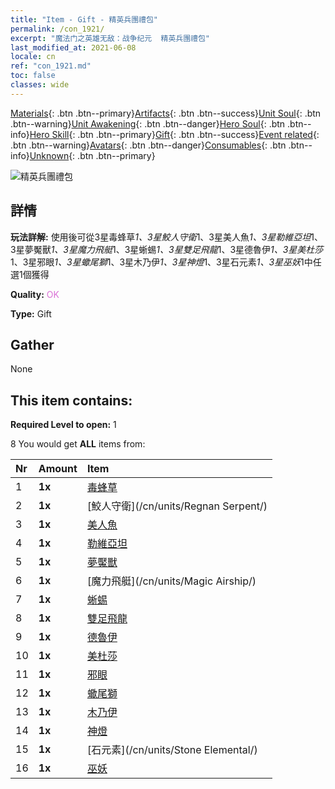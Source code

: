 ```yaml
---
title: "Item - Gift - 精英兵團禮包"
permalink: /con_1921/
excerpt: "魔法门之英雄无敌：战争纪元  精英兵團禮包"
last_modified_at: 2021-06-08
locale: cn
ref: "con_1921.md"
toc: false
classes: wide
---
```

 [Materials](/ItemsCN/){: .btn .btn--primary}[Artifacts](/ItemsCN/Artifacts/){: .btn .btn--success}[Unit Soul](/ItemsCN/UnitSoul/){: .btn .btn--warning}[Unit Awakening](/ItemsCN/UnitAwakening/){: .btn .btn--danger}[Hero Soul](/ItemsCN/HeroSoul/){: .btn .btn--info}[Hero Skill](/ItemsCN/HeroSkill/){: .btn .btn--primary}[Gift](/ItemsCN/Gift/){: .btn .btn--success}[Event related](/ItemsCN/Events/){: .btn .btn--warning}[Avatars](/ItemsCN/Avatars/){: .btn .btn--danger}[Consumables](/ItemsCN/Consumables/){: .btn .btn--info}[Unknown](/ItemsCN/Unknown/){: .btn .btn--primary}

 ![精英兵團禮包](/images/t/i_907054.png)

## 詳情
 **玩法詳解:** 使用後可從3星毒蜂草*1、3星鮫人守衛*1、3星美人魚*1、3星勒維亞坦*1、3星夢魘獸*1、3星魔力飛艇*1、3星蜥蜴*1、3星雙足飛龍*1、3星德魯伊*1、3星美杜莎*1、3星邪眼*1、3星蠍尾獅*1、3星木乃伊*1、3星神燈*1、3星石元素*1、3星巫妖*1中任選1個獲得

 **Quality:** <span style="color: #DA70D6">OK</span>

 **Type:** Gift

## Gather

  None

## This item contains:

 **Required Level to open:** 1

 8 You would get **ALL** items  from:

  | Nr | Amount |     Item    |
  |:---|:-------|:------------|
  | 1 |  **1x** | [毒蜂草](/cn/units/Waspwort/) |  | 
  | 2 |  **1x** | [鮫人守衛](/cn/units/Regnan Serpent/) |  | 
  | 3 |  **1x** | [美人魚](/cn/units/Mermaid/) |  | 
  | 4 |  **1x** | [勒維亞坦](/cn/units/Revyaratan/) |  | 
  | 5 |  **1x** | [夢魘獸](/cn/units/Nightmare/) |  | 
  | 6 |  **1x** | [魔力飛艇](/cn/units/Magic Airship/) |  | 
  | 7 |  **1x** | [蜥蜴](/cn/units/Basilisk/) |  | 
  | 8 |  **1x** | [雙足飛龍](/cn/units/Wyvern/) |  | 
  | 9 |  **1x** | [德魯伊](/cn/units/Druid/) |  | 
  | 10 |  **1x** | [美杜莎](/cn/units/Medusa/) |  | 
  | 11 |  **1x** | [邪眼](/cn/units/Beholder/) |  | 
  | 12 |  **1x** | [蠍尾獅](/cn/units/Manticore/) |  | 
  | 13 |  **1x** | [木乃伊](/cn/units/Mummy/) |  | 
  | 14 |  **1x** | [神燈](/cn/units/Genie/) |  | 
  | 15 |  **1x** | [石元素](/cn/units/Stone Elemental/) |  | 
  | 16 |  **1x** | [巫妖](/cn/units/Lich/) |  | 
